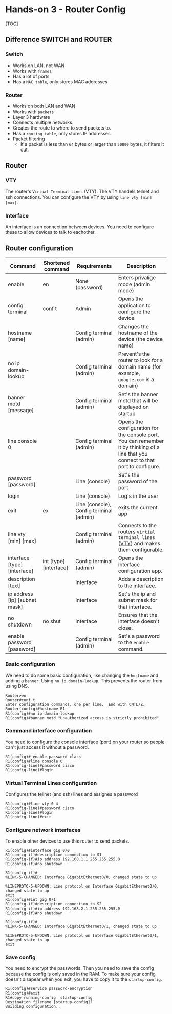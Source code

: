 # Hands-on 3 - Router Config

[TOC]

## Difference SWITCH and ROUTER

### Switch

* Works on LAN, not WAN
* Works with `frames`
* Has a lot of ports
* Has a `MAC table`, only stores MAC addresses

### Router

* Works on both LAN and WAN
* Works with `packets`
* Layer 3 hardware
* Connects multiple networks.
* Creates the route to where to send packets to.
* Has a `routing table`, only stores IP addresses.
* Packet filtering
  * If a packet is less than `64` bytes or larger than `50000` bytes, it filters it out.

## Router

### VTY

The router's `Virtual Terminal Lines` (VTY). The VTY handels tellnet and ssh connections. You can configure the VTY by using `line vty [min] [max]`.

### Interface

An interface is an connection between devices. You need to configure these to allow devices to talk to eachother.

## Router configuration

| Command                       | Shortened command      | Requirements                            | Description                                                  |
| ----------------------------- | ---------------------- | --------------------------------------- | ------------------------------------------------------------ |
| enable                        | en                     | None (password)                         | Enters privalige mode (admin mode)                           |
| config terminal               | conf t                 | Admin                                   | Opens the application to configure the device                |
| hostname [name]               |                        | Config terminal (admin)                 | Changes the hostname of the device (the device name)         |
| no ip domain-lookup           |                        | Config terminal (admin)                 | Prevent's the router to look for a domain name (for example, `google.com` is a domain) |
| banner motd [message]         |                        | Config terminal (admin)                 | Set's the banner motd that will be displayed on startup      |
| line console 0                |                        | Config terminal (admin)                 | Opens the configuration for the console port. You can remember it by thinking of a line that you connect to that port to configure. |
| password [password]           |                        | Line (console)                          | Set's the password of the port                               |
| login                         |                        | Line (console)                          | Log's in the user                                            |
| exit                          | ex                     | Line (console), Config terminal (admin) | exits the current app                                        |
| line vty [min] [max]          |                        | Config terminal (admin)                 | Connects to the routers `virtial terminal lines` ([VTY](vyt)) and makes them configurable. |
| interface [type] [interface]  | int [type] [interface] | Config terminal (admin)                 | Opens the interface configuration app.                       |
| description [text]            |                        | Interface                               | Adds a description to the interface.                         |
| ip address [ip] [subnet mask] |                        | Interface                               | Set's the ip and subnet mask for that interface.             |
| no shutdown                   | no shut                | Interface                               | Ensures that the interface doesn't close.                    |
| enable password [password]    |                        | Config terminal (admin)                 | Set's a password to the `enable` command.                    |



### Basic configuration

We need to do some basic configuration, like changing the `hostname` and adding a `banner`. Using `no ip domain-lookup`. This prevents the router from using DNS.

```cisco
Router>en
Router#conf t
Enter configuration commands, one per line.  End with CNTL/Z.
Router(config)#hostname R1
R1(config)#no ip domain-lookup
R1(config)#banner motd "Unauthorized access is strictly prohibited"
```

### Command interface configuration

You need to configure the console interface (port) on your router so people can't just access it without a password.

```cisco
R1(config)# enable password class
R1(config)#line console 0
R1(config-line)#password cisco
R1(config-line)#login
```

### Virtual Terminal Lines configuration

Configures the tellnet (and ssh) lines and assignes a password

```cisco
R1(config)#line vty 0 4
R1(config-line)#password cisco
R1(config-line)#login
R1(config-line)#exit
```

### Configure network interfaces

To enable other devices to use this router to send packets.

```cisco
R1(config)#interface gig 0/0
R1(config-if)#description connection to S1
R1(config-if)#ip address 192.168.1.1 255.255.255.0
R1(config-if)#no shutdown

R1(config-if)#
%LINK-5-CHANGED: Interface GigabitEthernet0/0, changed state to up

%LINEPROTO-5-UPDOWN: Line protocol on Interface GigabitEthernet0/0, changed state to up
exit
R1(config)#int gig 0/1
R1(config-if)#description connection to S2
R1(config-if)#ip address 192.168.2.1 255.255.255.0
R1(config-if)#no shutdown

R1(config-if)#
%LINK-5-CHANGED: Interface GigabitEthernet0/1, changed state to up

%LINEPROTO-5-UPDOWN: Line protocol on Interface GigabitEthernet0/1, changed state to up
exit
```

### Save config

You need to encrypt the passwords. Then you need to save the config because the config is only saved in the RAM. To make sure your config doesn't disapear when you exit, you have to copy it to the `startup-config`.

```cisco
R1(config)#service password-encryption
R1(config)#exit
R1#copy running-config  startup-config 
Destination filename [startup-config]? 
Building configuration..
```

[vty]: #vty